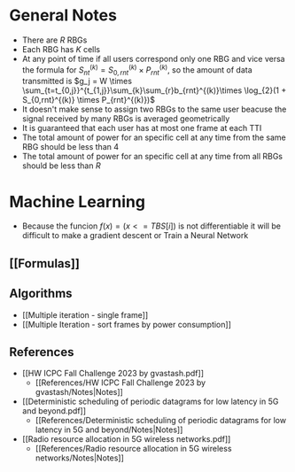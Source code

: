 # General Notes

-   There are $R$ RBGs
-   Each RBG has $K$ cells
-   At any point of time if all users correspond only one RBG
    and vice versa the formula for $S_{nt}^{(k)} = S_{0,rnt}^{(k)} \times P_{rnt}^{(k)}$, so the amount of data
    transmitted is $g_j = W \times \sum_{t=t_{0,j}}^{t_{1,j}}\sum_{k}\sum_{r}b_{rnt}^{(k)}\times \log_{2}(1 + S_{0,rnt}^{(k)} \times P_{rnt}^{(k)})$
-   It doesn't make sense to assign two RBGs to the same user
    beacuse the signal received by many RBGs is averaged geometrically
-   It is guaranteed that each user has at most one frame at each TTI
-   The total amount of power for an specific cell at any time from the same RBG should be less than $4$
-   The total amount of power for an specific cell at any time from all RBGs should be less than $R$

# Machine Learning
- Because the funcion $f(x) = (x <= TBS[i])$ is not differentiable it will be difficult to make a gradient descent or Train a Neural Network  

## [[Formulas]]

## Algorithms

- [[Multiple iteration - single frame]]
- [[Multiple Iteration - sort frames by power consumption]]

## References

- [[HW ICPC Fall Challenge 2023 by gvastash.pdf]]
	- [[References/HW ICPC Fall Challenge 2023 by gvastash/Notes|Notes]]
- [[Deterministic scheduling of periodic datagrams for low latency in 5G and beyond.pdf]]
	- [[References/Deterministic scheduling of periodic datagrams for low latency in 5G and beyond/Notes|Notes]]
- [[Radio resource allocation in 5G wireless networks.pdf]]
	- [[References/Radio resource allocation in 5G wireless networks/Notes|Notes]]
